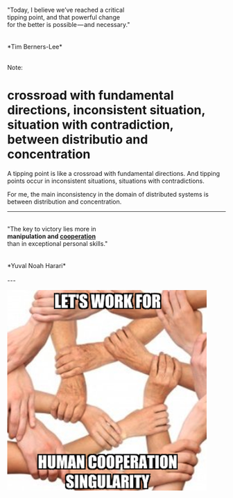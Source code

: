 
<br>
"Today, I believe we’ve reached a critical 
<br> tipping point, and that powerful change 
<br>for the better is possible — and necessary."
<br>
<br>
<br>
*Tim Berners-Lee*
<br>
<br>

Note:
# crossroad with fundamental directions, inconsistent situation, situation with contradiction, between distributio and concentration


A tipping point is like a crossroad with fundamental directions. And tipping points occur in inconsistent situations, situations with contradictions.

For me, the main inconsistency in the domain of distributed systems is between distribution and concentration. 

---

<br>
"The key to victory lies more in 
<br> <b>manipulation and <u>cooperation</u></b>
<br> than in exceptional personal skills."
<br>
<br>
<br>
*Yuval Noah Harari*
<br>
<br>
---

![human-cooperation-singularity](assets/image/work-for-hcs.png)
